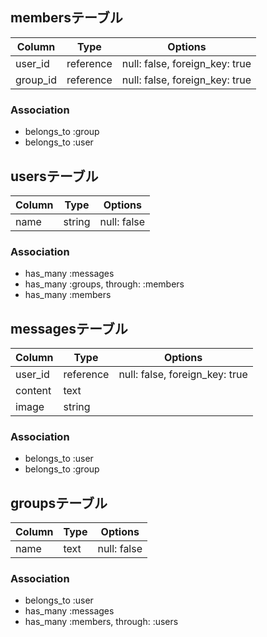 ## membersテーブル

|Column|Type|Options|
|------|----|-------|
|user_id|reference|null: false, foreign_key: true|
|group_id|reference|null: false, foreign_key: true|
### Association
- belongs_to :group
- belongs_to :user

## usersテーブル
|Column|Type|Options|
|-----|-----|-----|
|name|string|null: false|

### Association
- has_many :messages
- has_many :groups, through: :members
- has_many :members

## messagesテーブル
|Column|Type|Options|
|-------|-----|------|
|user_id|reference|null: false,  foreign_key: true
|content|text|
|image|string|

### Association
- belongs_to :user
- belongs_to :group

## groupsテーブル
|Column|Type|Options|
|-------|-----|------|
|name|text|null: false|

### Association
- belongs_to :user
- has_many :messages
- has_many :members, through: :users

